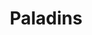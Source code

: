 ---
title: Paladins
crosslinks:
- youtubefactsbot
- DrYoshiyahu
- anti_gif_bot
- livven
- autourbanbot
- Smite
- PaladinsLore
- Overwatch
- Rule34Paladins
- spsa
- Tribes
- botpopularitybot
- alotabot
- gaming
- place
- Pay_Respects
- PaladinsAcademy
- OverwatchCirclejerk
- MassdropBot
- Gamingcirclejerk
---